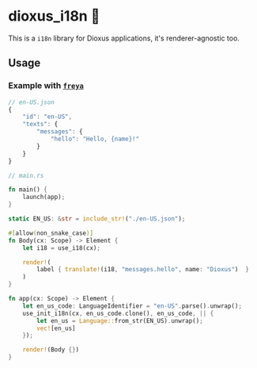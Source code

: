 # dioxus_i18n 🦀

This is a `i18n` library for Dioxus applications, it's renderer-agnostic too.

## Usage

### Example with [`freya`](https://github.com/marc2332/freya)

```js
// en-US.json
{
    "id": "en-US",
    "texts": {
        "messages": {
            "hello": "Hello, {name}!"
        }
    }
}
```

```rust
// main.rs

fn main() {
    launch(app);
}

static EN_US: &str = include_str!("./en-US.json");

#[allow(non_snake_case)]
fn Body(cx: Scope) -> Element {
    let i18 = use_i18(cx);

    render!(
        label { translate!(i18, "messages.hello", name: "Dioxus")  }
    )
}

fn app(cx: Scope) -> Element {
    let en_us_code: LanguageIdentifier = "en-US".parse().unwrap();
    use_init_i18n(cx, en_us_code.clone(), en_us_code, || {
        let en_us = Language::from_str(EN_US).unwrap();
        vec![en_us]
    });

    render!(Body {})
}
```